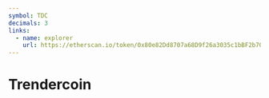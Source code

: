 ```yaml
---
symbol: TDC
decimals: 3
links:
  - name: explorer
    url: https://etherscan.io/token/0x80e82Dd8707a68D9f26a3035c1bBF2b704549801
---
```


# Trendercoin
